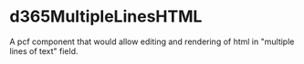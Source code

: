 # d365MultipleLinesHTML

A pcf component that would allow editing and rendering of html in "multiple lines of text" field.
